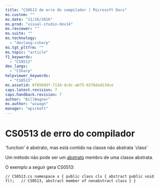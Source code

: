 ```yaml
---
title: "CS0513 de erro do compilador | Microsoft Docs"
ms.custom: ""
ms.date: "11/16/2016"
ms.prod: "visual-studio-dev14"
ms.reviewer: ""
ms.suite: ""
ms.technology: 
  - "devlang-csharp"
ms.tgt_pltfrm: ""
ms.topic: "article"
f1_keywords: 
  - "CS0513"
dev_langs: 
  - "CSharp"
helpviewer_keywords: 
  - "CS0513"
ms.assetid: 6f8569df-713d-4c9c-a675-6576dad139ce
caps.latest.revision: 7
caps.handback.revision: 7
author: "BillWagner"
ms.author: "wiwagn"
manager: "wpickett"
---
```

# CS0513 de erro do compilador
'function' é abstrato, mas está contido na classe não abstrata 'class'  
  
 Um método não pode ser um [abstrato](../../csharp/language-reference/keywords/abstract.md) membro de uma classe abstrata.  
  
 O exemplo a seguir gera CS0513:  
  
```  
// CS0513.cs namespace x { public class clx { abstract public void f();   // CS0513, abstract member of nonabstract class } }  
```